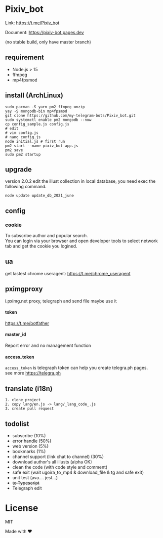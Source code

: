 # Pixiv_bot
Link: https://t.me/Pixiv_bot

Document: https://pixiv-bot.pages.dev

(no stable build, only have master branch)
## requirement

- Node.js > 15
- ffmpeg
- mp4fpsmod
## install (ArchLinux)
    sudo pacman -S yarn pm2 ffmpeg unzip
    yay -S mongodb-bin mp4fpsmod
    git clone https://github.com/my-telegram-bots/Pixiv_bot.git
    sudo systemctl enable pm2 mongodb --now
    cp config_sample.js config.js
    # edit
    # vim config.js
    # nano config.js
    node initial.js # first run
    pm2 start --name pixiv_bot app.js
    pm2 save
    sudo pm2 startup
## upgrade
version 2.0.2 edit the illust collection in local database, you need exec the following command.

    node update update_db_2021_june


## config
### cookie
To subscribe author and popular search.  
You can login via your browser and open developer tools to select network tab and get the cookie you logined.  
## ua
get lastest chrome useragent: https://t.me/chrome_useragent
## pximgproxy
i.pximg.net proxy, telegraph and send file maybe use it
#### token
https://t.me/botfather
#### master_id
Report error and no management function
#### access_token
`access_token` is telegraph token can help you create telegra.ph pages.  
see more https://telegra.ph

## translate (i18n)
    1. clone project
    2. copy lang/en.js -> lang/_lang_code_.js
    3. create pull request

## todolist
- subscribe (10%)
- error handle (50%)
- web version (5%)
- bookmarks (1%)
- channel support (link chat to channel) (30%)
- download author's all illusts (alpha OK)
- clean the code (with code style and comment)
- safe exit (wait ugoira_to_mp4 & download_file & tg and safe exit)
- unit test (ava.... jest...)
- ~~to Typescript~~
- Telegraph edit
# License
MIT


Made with ❤️